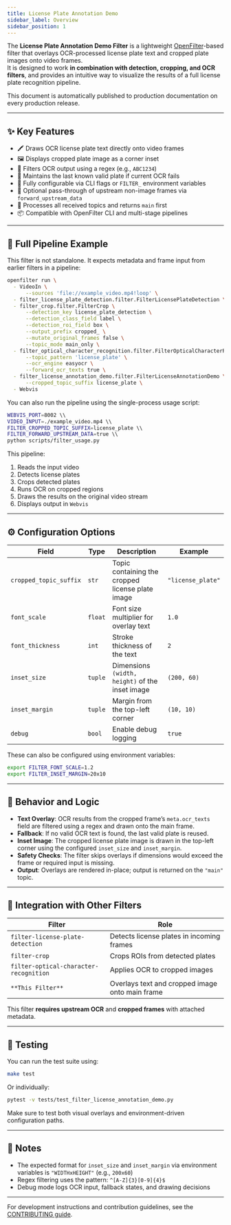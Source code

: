 ```yaml
---
title: License Plate Annotation Demo
sidebar_label: Overview
sidebar_position: 1
---
```


The **License Plate Annotation Demo Filter** is a lightweight [OpenFilter](https://github.com/PlainsightAI/openfilter)-based filter that overlays OCR-processed license plate text and cropped plate images onto video frames.  
It is designed to work **in combination with detection, cropping, and OCR filters**, and provides an intuitive way to visualize the results of a full license plate recognition pipeline.

This document is automatically published to production documentation on every production release.

---

## ✨ Key Features

- 🖍️ Draws OCR license plate text directly onto video frames
- 🖼️ Displays cropped plate image as a corner inset
- 🧠 Filters OCR output using a regex (e.g., `ABC1234`)
- 🔁 Maintains the last known valid plate if current OCR fails
- 🔧 Fully configurable via CLI flags or `FILTER_` environment variables
- 🔀 Optional pass-through of upstream non-image frames via `forward_upstream_data`
- 🔄 Processes all received topics and returns `main` first
 - 📦 Compatible with OpenFilter CLI and multi-stage pipelines

---

## 🚀 Full Pipeline Example

This filter is not standalone. It expects metadata and frame input from earlier filters in a pipeline:

```bash
openfilter run \
  - VideoIn \
      --sources 'file://example_video.mp4!loop' \
  - filter_license_plate_detection.filter.FilterLicensePlateDetection \
  - filter_crop.filter.FilterCrop \
      --detection_key license_plate_detection \
      --detection_class_field label \
      --detection_roi_field box \
      --output_prefix cropped_ \
      --mutate_original_frames false \
      --topic_mode main_only \
  - filter_optical_character_recognition.filter.FilterOpticalCharacterRecognition \
      --topic_pattern 'license_plate' \
      --ocr_engine easyocr \
      --forward_ocr_texts true \
  - filter_license_annotation_demo.filter.FilterLicenseAnnotationDemo \
      --cropped_topic_suffix license_plate \
  - Webvis
````

You can also run the pipeline using the single-process usage script:

```bash
WEBVIS_PORT=8002 \\
VIDEO_INPUT=./example_video.mp4 \\
FILTER_CROPPED_TOPIC_SUFFIX=license_plate \\
FILTER_FORWARD_UPSTREAM_DATA=true \\
python scripts/filter_usage.py
```

This pipeline:

1. Reads the input video
2. Detects license plates
3. Crops detected plates
4. Runs OCR on cropped regions
5. Draws the results on the original video stream
6. Displays output in `Webvis`

---

## ⚙️ Configuration Options

| Field                  | Type    | Description                                      | Example           |
| ---------------------- | ------- | ------------------------------------------------ | ----------------- |
| `cropped_topic_suffix` | `str`   | Topic containing the cropped license plate image | `"license_plate"` |
| `font_scale`           | `float` | Font size multiplier for overlay text            | `1.0`             |
| `font_thickness`       | `int`   | Stroke thickness of the text                     | `2`               |
| `inset_size`           | `tuple` | Dimensions `(width, height)` of the inset image  | `(200, 60)`       |
| `inset_margin`         | `tuple` | Margin from the top-left corner                  | `(10, 10)`        |
| `debug`                | `bool`  | Enable debug logging                             | `true`            |

These can also be configured using environment variables:

```bash
export FILTER_FONT_SCALE=1.2
export FILTER_INSET_MARGIN=20x10
```

---

## 🧠 Behavior and Logic

* **Text Overlay**: OCR results from the cropped frame’s `meta.ocr_texts` field are filtered using a regex and drawn onto the main frame.
* **Fallback**: If no valid OCR text is found, the last valid plate is reused.
* **Inset Image**: The cropped license plate image is drawn in the top-left corner using the configured `inset_size` and `inset_margin`.
* **Safety Checks**: The filter skips overlays if dimensions would exceed the frame or required input is missing.
* **Output**: Overlays are rendered in-place; output is returned on the `"main"` topic.

---

## 🧩 Integration with Other Filters

| Filter                                 | Role                                            |
| -------------------------------------- | ----------------------------------------------- |
| `filter-license-plate-detection`       | Detects license plates in incoming frames       |
| `filter-crop`                          | Crops ROIs from detected plates                 |
| `filter-optical-character-recognition` | Applies OCR to cropped images                   |
| `**This Filter**`                      | Overlays text and cropped image onto main frame |

This filter **requires upstream OCR** and **cropped frames** with attached metadata.

---

## 🧪 Testing

You can run the test suite using:

```bash
make test
```

Or individually:

```bash
pytest -v tests/test_filter_license_annotation_demo.py
```

Make sure to test both visual overlays and environment-driven configuration paths.

---

## 🧼 Notes

* The expected format for `inset_size` and `inset_margin` via environment variables is `"WIDTHxHEIGHT"` (e.g., `200x60`)
* Regex filtering uses the pattern: `^[A-Z]{3}[0-9]{4}$`
* Debug mode logs OCR input, fallback states, and drawing decisions

---

For development instructions and contribution guidelines, see the [CONTRIBUTING guide](https://github.com/PlainsightAI/filter-license-annotation-demo/blob/main/CONTRIBUTING.md).